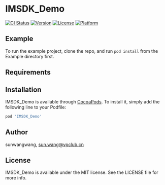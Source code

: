 # IMSDK_Demo

[![CI Status](https://img.shields.io/travis/sunwangwang/IMSDK_Demo.svg?style=flat)](https://travis-ci.org/sunwangwang/IMSDK_Demo)
[![Version](https://img.shields.io/cocoapods/v/IMSDK_Demo.svg?style=flat)](https://cocoapods.org/pods/IMSDK_Demo)
[![License](https://img.shields.io/cocoapods/l/IMSDK_Demo.svg?style=flat)](https://cocoapods.org/pods/IMSDK_Demo)
[![Platform](https://img.shields.io/cocoapods/p/IMSDK_Demo.svg?style=flat)](https://cocoapods.org/pods/IMSDK_Demo)

## Example

To run the example project, clone the repo, and run `pod install` from the Example directory first.

## Requirements

## Installation

IMSDK_Demo is available through [CocoaPods](https://cocoapods.org). To install
it, simply add the following line to your Podfile:

```ruby
pod 'IMSDK_Demo'
```

## Author

sunwangwang, sun.wang@vpclub.cn

## License

IMSDK_Demo is available under the MIT license. See the LICENSE file for more info.
